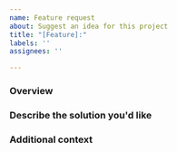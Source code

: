 ```yaml
---
name: Feature request
about: Suggest an idea for this project
title: "[Feature]:"
labels: ''
assignees: ''

---
```



### **Overview**
<!-- A clear and concise description about the feature -->


### **Describe the solution you'd like**
<!-- A clear and concise description of what you want to happen -->

### **Additional context**
<!-- Add any other context or screenshots about the feature request here -->
